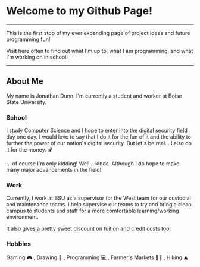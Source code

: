 # Welcome to my Github Page!
---------------------------------------------------------------------------------------------------------
This is the first stop of my ever expanding page of project ideas and future programming fun!

Visit here often to find out what I'm up to, what I am programming, and what I'm working on in school!

---------------------------------------------------------------------------------------------------------

## About Me

My name is Jonathan Dunn.
I'm currently a student and worker at Boise State University.

### School

I study Computer Science and I hope to enter into the digital security field day one day.
I would love to say that I do it for the fun of it and the ability to further the power
of our nation's digital security. But let's be real... I also do it for the money. 💰

... of course I'm only kidding! Well... kinda. Although I do hope to make many major
advancements in the field!

### Work

Currently, I work at BSU as a supervisor for the West team for our custodial and maintenance teams.
I help supervise our teams to try and bring a clean campus to students and staff for a more
comfortable learning/working environment.

It also gives a pretty sweet discount on tuition and credit costs too!

### Hobbies

Gaming 🎮 , Drawing 🎨 , Programming 💻 , Farmer's Markets 👨‍🌾 , Hiking ⛰️

